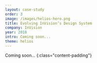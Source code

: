 ```yaml
---
layout: case-study
order: 3
image: /images/helios-hero.png
title: Evolving InVision’s Design System
company: InVision
year: 2018
intro: Coming soon...
theme: helios
---
```


Coming soon...
{:class="content-padding"}